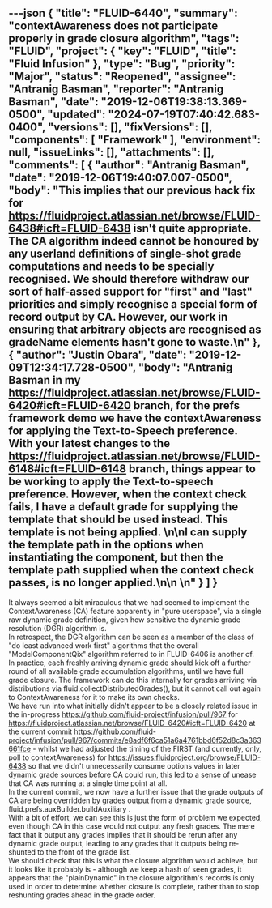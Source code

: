---json
{
  "title": "FLUID-6440",
  "summary": "contextAwareness does not participate properly in grade closure algorithm",
  "tags": "FLUID",
  "project": {
    "key": "FLUID",
    "title": "Fluid Infusion"
  },
  "type": "Bug",
  "priority": "Major",
  "status": "Reopened",
  "assignee": "Antranig Basman",
  "reporter": "Antranig Basman",
  "date": "2019-12-06T19:38:13.369-0500",
  "updated": "2024-07-19T07:40:42.683-0400",
  "versions": [],
  "fixVersions": [],
  "components": [
    "Framework"
  ],
  "environment": null,
  "issueLinks": [],
  "attachments": [],
  "comments": [
    {
      "author": "Antranig Basman",
      "date": "2019-12-06T19:40:07.007-0500",
      "body": "This implies that our previous hack fix for <https://fluidproject.atlassian.net/browse/FLUID-6438#icft=FLUID-6438> isn't quite appropriate. The CA algorithm indeed cannot be honoured by any userland definitions of single-shot grade computations and needs to be specially recognised. We should therefore withdraw our sort of half-assed support for \"first\" and \"last\" priorities and simply recognise a special form of record output by CA. However, our work in ensuring that arbitrary objects are recognised as gradeName elements hasn't gone to waste.\n"
    },
    {
      "author": "Justin Obara",
      "date": "2019-12-09T12:34:17.728-0500",
      "body": "Antranig Basman in my <https://fluidproject.atlassian.net/browse/FLUID-6420#icft=FLUID-6420> branch, for the prefs framework demo we have the contextAwareness for applying the Text-to-Speech preference. With your latest changes to the <https://fluidproject.atlassian.net/browse/FLUID-6148#icft=FLUID-6148> branch, things appear to be working to apply the Text-to-speech preference. However, when the context check fails, I have a default grade for supplying the template that should be used instead. This template is not being applied. \n\nI can supply the template path in the options when instantiating the component, but then the template path supplied when the context check passes, is no longer applied.\n\n \n"
    }
  ]
}
---
It always seemed a bit miraculous that we had seemed to implement the ContextAwareness (CA) feature apparently in "pure userspace", via a single raw dynamic grade definition, given how sensitive the dynamic grade resolution (DGR) algorithm is.\
In retrospect, the DGR algorithm can be seen as a member of the class of "do least advanced work first" algorithms that the overall "ModelComponentQix" algorithm referred to in FLUID-6406 is another of.\
In practice, each freshly arriving dynamic grade should kick off a further round of all available grade accumulation algorithms, until we have full grade closure. The framework can do this internally for grades arriving via distributions via fluid.collectDistributedGrades(), but it cannot call out again to ContextAwareness for it to make its own checks.\
We have run into what initially didn't appear to be a closely related issue in the in-progress <https://github.com/fluid-project/infusion/pull/967> for <https://fluidproject.atlassian.net/browse/FLUID-6420#icft=FLUID-6420> at the current commit <https://github.com/fluid-project/infusion/pull/967/commits/e8adf6f6ca51a6a4761bbd6f52d8c3a363661fce> - whilst we had adjusted the timing of the FIRST (and currently, only, poll to contextAwareness) for <https://issues.fluidproject.org/browse/FLUID-6438> so that we didn't unnecessarily consume options values in later dynamic grade sources before CA could run, this led to a sense of unease that CA was running at a single time point at all.\
In the current commit, we now have a further issue that the grade outputs of CA are being overridden by grades output from a dynamic grade source, fluid.prefs.auxBuilder.buildAuxiliary .\
With a bit of effort, we can see this is just the form of problem we expected, even though CA in this case would not output any fresh grades. The mere fact that it output any grades implies that it should be rerun after any dynamic grade output, leading to any grades that it outputs being re-shunted to the front of the grade list.\
We should check that this is what the closure algorithm would achieve, but it looks like it probably is - although we keep a hash of seen grades, it appears that the "plainDynamic" in the closure algorithm's records is only used in order to determine whether closure is complete, rather than to stop reshunting grades ahead in the grade order.

        